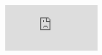 <div class="iframe-container">
  <iframe src="https://pad.ouvaton.coop/short-ref" frameborder="0"></iframe>
</div>
